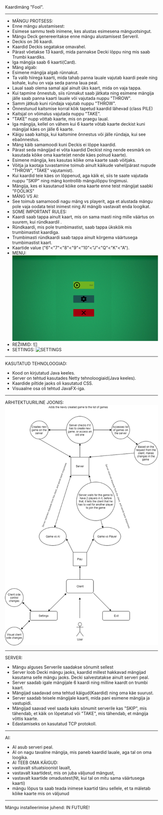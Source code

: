 Kaardimäng "Fool".
***
* MÄNGU PROTSESS:
* Enne mängu alustamisest:
* Esimese sammu teeb inimene, kes alustas esimesena mänguotsingut.
* Mängu Deck genereeritakse enne mängu alustamisest Serveril.
* Deckis on 36 kaardi.
* Kaardid Deckis segatakse omavahel.
* Pärast võetakse 13 kaardi, mida pannakse Decki lõppu ning mis saab Trumbi kaardiks.
* Iga mängija saab 6 kaarti(Card).
* Mäng algab:
* Esimene mängija algab rünnakut.
* Ta valib hiirega kaarti, mida tahab panna lauale vajutab kaardi peale ning kohale, kuhu on vaja seda panna laua peal.
* Laual saab olema samal ajal ainult üks kaart, mida on vaja tappa.
* Kui tapmine õnnestub, siis rünnakut saab jätkata ning esimene mängija jälle saab panna kaarti lauale või vajutada nuppu "THROW".
* Samm jätkub kuni ründaja vajutab nuppu "THROW".
* Õnnestunud kaitsmise korral kõik tapetud kaardid lähevad (class PILE)
* Kaitsjal on võimalus vajutada nuppu "TAKE".
* "TAKE" nupp võttab kaarte, mis on praegu laual.
* Iga mängija, kellel on vähem kui 6 kaarte võtab kaarte deckist kuni mängijal käes on jälle 6 kaarte.
* Käigu saab kaitsja, kui kaitsmine õnnestus või jälle ründaja, kui see ebaõnnestus.
* Mäng käib samamoodi kuni Deckis ei lõppe kaardid.
* Pärast seda mängijad ei võta kaardid Deckist ning nende eesmärk on kasutada kõike oma kaarte(et nende käes polnud kaarte).
* Esimene mängija, kes kasutas kõike oma kaarte saab võitjaks.
* Võitja ja kaotaja tuvastamine toimub ainult käikude vahel(pärast nupude "THROW", "TAKE" vajutamist).
* Kui kaardid teie käes on lõppenud, aga käik ei, siis te saate vajutada nuppu "SKIP" ning mäng kontrollib mängulõppu tingimusi.
* Mängija, kes ei kasutanud kõike oma kaarte enne teist mängijat saabki "FOOLIKS"
* MÄNG VS AI:
* See toimub samamoodi nagu mäng vs playerit, aga et alustada mängu pole vaja oodata teist inimest ning AI mängib vastavalt enda loogikat.
* SOME IMPORTANT RULES:
* Kaardi saab tappa ainult kaart, mis on sama masti ning mille väärtus on suurem, kui ründkaardil .
* Ründkaardi, mis pole trumbimastist, saab tappa ükskõik mis trumbimastist kaardiga.
* Trumbimasti ründkaardi saab tappa ainult kõrgema väärtusega trumbimastist kaart.
* Kaartide value ("6"<"7"<"8"<"9"<"10"<"J"<"Q"<"K"<"A").
* MENU:
![GAME MENU](MENU.png)
* REŽIIMID:
![]
* SETTINGS:
![SETTINGS]()
***
KASUTATUD TEHNOLOOGIAD:
* Kood on kirjutatud Java keeles.
* Server on tehtud kasutades Netty tehnoloogiaid(Java keeles).
* Kaardide piltide jaoks oli kasutatud CSS.
* Visuaalne osa oli tehtud JavaFX-iga.
***
ARHITEKTUURILINE JOONIS:
![Text](OurGameDiagrammFinalCropped.png)
***
SERVER:
* Mängu alguses Serverile saadakse sõnumit sellest
* Server loob Decki mängu jaoks, kaardid millest hakkavad mängijad kasutama selle mängu jaoks. 
Decki salvestatakse ainult serveri peal.
* Server saadab igale mängijale 6 kaardi ning milline kaardt on trumbi kaart.
* Mängijad saadavad oma tehtud käigud(Kaardid) ning oma käe suurust.
* Server saadab teisele mängijale kaarti, mida pani esimene mängija ja vastupidi.
* Mängijad saavad veel saada kaks sõnumit serverile kas "SKIP", mis tähendab, et käik on lõpetatud või "TAKE", mis tähendab, et mängija võttis kaarte.
* Edastamiseks on kasutatud TCP protokoll. 
***
AI:
* AI asub serveri peal.
* AI on nagu tavaline mängija, mis paneb kaardid lauale, aga tal on oma loogika.
* AI TEEB OMA KÄIGUD:
* vastavalt situatsioonist laualt, 
* vastavalt kaartidest, mis on juba väljunud mängust, 
* vastavalt kaartide omadustest(Nt, kui tal on mitu sama väärtusega kaarti)
* mängu lõpus ta saab teada inimese kaartid tänu sellele, et ta mäletab kõike kaarte mis on väljunud
***
Mängu installeerimise juhend:
IN FUTURE!
